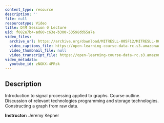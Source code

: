```yaml
---
content_type: resource
description: ''
file: null
resourcetype: Video
title: D4M Session 0 Lecture
uid: f082e7b4-ad60-c63e-b300-53598dd65a7a
video_files:
  archive_url: https://archive.org/download/MITRESLL-005F12/MITRESLL-005F12_L00_Lec_300k.mp4
  video_captions_file: https://open-learning-course-data-rc.s3.amazonaws.com/res-ll-005-mathematics-of-big-data-and-machine-learning-january-iap-2020/f2bd04442fc95eaf92162730b32cc175_zNGKX-4PRsk.vtt
  video_thumbnail_file: null
  video_transcript_file: https://open-learning-course-data-rc.s3.amazonaws.com/res-ll-005-mathematics-of-big-data-and-machine-learning-january-iap-2020/f29436ce34372672e61cc056d7dbb97f_zNGKX-4PRsk.pdf
video_metadata:
  youtube_id: zNGKX-4PRsk
---
```


Description
-----------

Introduction to signal processing applied to graphs. Course outline. Discussion of relevant technologies programming and storage technologies. Constructing a graph from raw data.

**Instructor:** Jeremy Kepner